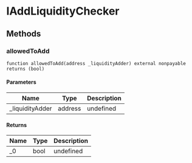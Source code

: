 # IAddLiquidityChecker

## Methods

### allowedToAdd

```solidity
function allowedToAdd(address _liquidityAdder) external nonpayable returns (bool)
```

#### Parameters

| Name             | Type    | Description |
| ---------------- | ------- | ----------- |
| \_liquidityAdder | address | undefined   |

#### Returns

| Name | Type | Description |
| ---- | ---- | ----------- |
| \_0  | bool | undefined   |
